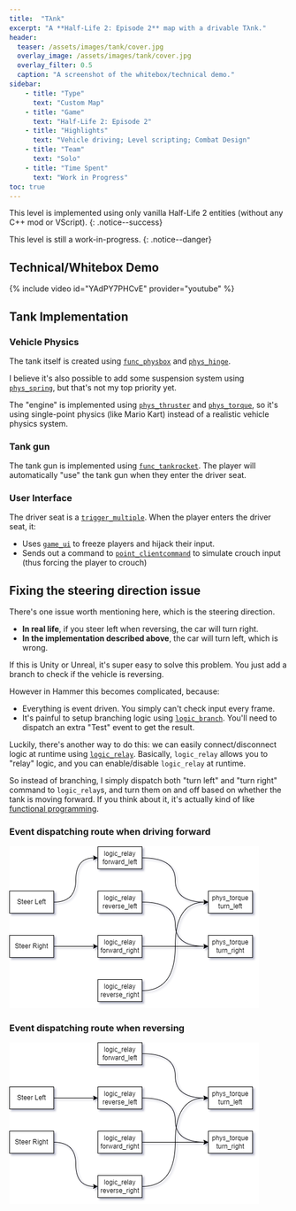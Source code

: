 ```yaml
---
title:  "Tλnk"
excerpt: "A **Half-Life 2: Episode 2** map with a drivable Tλnk."
header:
  teaser: /assets/images/tank/cover.jpg
  overlay_image: /assets/images/tank/cover.jpg
  overlay_filter: 0.5
  caption: "A screenshot of the whitebox/technical demo."
sidebar:
    - title: "Type"
      text: "Custom Map"
    - title: "Game"
      text: "Half-Life 2: Episode 2"
    - title: "Highlights"
      text: "Vehicle driving; Level scripting; Combat Design"
    - title: "Team"
      text: "Solo"
    - title: "Time Spent"
      text: "Work in Progress"
toc: true
---
```


This level is implemented using only vanilla Half-Life 2 entities (without any C++ mod or VScript).
{: .notice--success}

This level is still a work-in-progress.
{: .notice--danger}

## Technical/Whitebox Demo

{% include video id="YAdPY7PHCvE" provider="youtube" %}

## Tank Implementation

### Vehicle Physics

The tank itself is created using [`func_physbox`](https://developer.valvesoftware.com/wiki/Func_physbox) and [`phys_hinge`](https://developer.valvesoftware.com/wiki/Phys_hinge).

I believe it's also possible to add some suspension system using [`phys_spring`](https://developer.valvesoftware.com/wiki/Phys_spring), but that's not my top priority yet.

The "engine" is implemented using [`phys_thruster`](https://developer.valvesoftware.com/wiki/Phys_thruster) and [`phys_torque`](https://developer.valvesoftware.com/wiki/Phys_torque), so it's using single-point physics (like Mario Kart) instead of a realistic vehicle physics system.

### Tank gun

The tank gun is implemented using [`func_tankrocket`](https://developer.valvesoftware.com/wiki/Func_tankrocket). The player will automatically "use" the tank gun when they enter the driver seat.

### User Interface

The driver seat is a [`trigger_multiple`](https://developer.valvesoftware.com/wiki/Trigger_multiple). When the player enters the driver seat, it:

- Uses [`game_ui`](https://developer.valvesoftware.com/wiki/Game_ui) to freeze players and hijack their input.
- Sends out a command to [`point_clientcommand`](https://developer.valvesoftware.com/wiki/Point_clientcommand) to simulate crouch input (thus forcing the player to crouch)

## Fixing the steering direction issue

There's one issue worth mentioning here, which is the steering direction.

- **In real life**, if you steer left when reversing, the car will turn right.
- **In the implementation described above**, the car will turn left, which is wrong.

If this is Unity or Unreal, it's super easy to solve this problem. You just add a branch to check if the vehicle is reversing.

However in Hammer this becomes complicated, because:

- Everything is event driven. You simply can't check input every frame.
- It's painful to setup branching logic using [`logic_branch`](https://developer.valvesoftware.com/wiki/Logic_branch). You'll need to dispatch an extra "Test" event to get the result.

Luckily, there's another way to do this: we can easily connect/disconnect logic at runtime using [`logic_relay`](https://developer.valvesoftware.com/wiki/Logic_relay). Basically, `logic_relay` allows you to "relay" logic, and you can enable/disable `logic_relay` at runtime.

So instead of branching, I simply dispatch both "turn left" and "turn right" command to `logic_relay`s, and turn them on and off based on whether the tank is moving forward. If you think about it, it's actually kind of like [functional programming](https://en.wikipedia.org/wiki/Functional_programming).

### Event dispatching route when driving forward

![Forward](/assets/images/tank/forward.png)

### Event dispatching route when reversing

![Reverse](/assets/images/tank/reverse.png)

